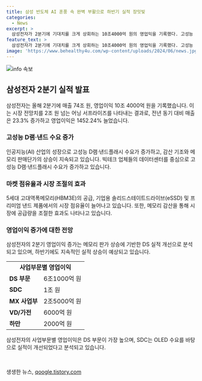 ```yaml
---
title: 삼성 반도체 AI 훈풍 속 완벽 부활으로 하반기 실적 장밋빛
categories:
  - News
excerpt: >
  삼성전자가 2분기에 기대치를 크게 상회하는 10조4000억 원의 영업익을 기록했다. 고성능 D램·낸드플래시 수요 급증과 메모리 판매단가 상승 등 반도체 산업의 호황이 지속되면서 올해 하반기에도 호전적인 실적이 예상된다. 또한 고대역폭메모리(HBM3E) 공급과 기업용 솔리드스테이트드라이브(eSSD)의 시장 점유율 확대로 삼성전자의 경쟁력이 높아지고 있다. 이에 따라 향후 지속적인 실적 개선이 기대되며, 사업부문별 영업이익은 반도체 부문이 주도하고 있다.
feature_text: >
  삼성전자가 2분기에 기대치를 크게 상회하는 10조4000억 원의 영업익을 기록했다. 고성능 D램·낸드플래시 수요 급증과 메모리 판매단가 상승 등 반도체 산업의 호황이 지속되면서 올해 하반기에도 호전적인 실적이 예상된다. 또한 고대역폭메모리(HBM3E) 공급과 기업용 솔리드스테이트드라이브(eSSD)의 시장 점유율 확대로 삼성전자의 경쟁력이 높아지고 있다. 이에 따라 향후 지속적인 실적 개선이 기대되며, 사업부문별 영업이익은 반도체 부문이 주도하고 있다.
image: 'https://www.behealthy4u.com/wp-content/uploads/2024/06/news.jpg'
---
```


<p><img src="https://www.behealthy4u.com/wp-content/uploads/2024/06/news.jpg" alt="info 속보" /></p>

<h2 data-ke-size="size26">삼성전자 2분기 실적 발표</h2>

<p data-ke-size="size16">삼성전자는 올해 2분기에 매출 74조 원, 영업이익 10조 4000억 원을 기록했습니다. 이는 시장 전망치를 2조 원 넘는 어닝 서프라이즈를 나타내는 결과로, 전년 동기 대비 매출은 23.3% 증가하고 영업이익은 1452.24% 늘었습니다.</p>

<h3 data-ke-size="size24">고성능 D램·낸드 수요 증가</h3>

<p data-ke-size="size16">인공지능(AI) 산업의 성장으로 고성능 D램·낸드플래시 수요가 증가하고, 감산 기조와 메모리 판매단가의 상승이 지속되고 있습니다. 빅테크 업체들의 데이터센터를 중심으로 고성능 D램·낸드플래시 수요가 증가하고 있습니다.</p>

<h3 data-ke-size="size24">마켓 점유율과 시장 조절의 효과</h3>

<p data-ke-size="size16">5세대 고대역폭메모리(HBM3E)의 공급, 기업용 솔리드스테이트드라이브(eSSD) 및 프리미엄 낸드 제품에서의 시장 점유율이 늘어나고 있습니다. 또한, 메모리 감산을 통해 시장에 공급량을 조절한 효과도 나타나고 있습니다.</p>

<h3 data-ke-size="size24">영업이익 증가에 대한 전망</h3>

<p data-ke-size="size16">삼성전자의 2분기 영업이익 증가는 메모리 판가 상승에 기반한 DS 실적 개선으로 분석되고 있으며, 하반기에도 지속적인 실적 상승이 예상되고 있습니다.</p>

<table>
    <tr>
        <td colspan="2" style="text-align: center; height: 17px;"><b>사업부문별 영업이익</b></td>
    </tr>
    <tr>
        <td><b>DS 부문</b></td>
        <td>6조1000억 원</td>
    </tr>
    <tr>
        <td><b>SDC</b></td>
        <td>1조 원</td>
    </tr>
    <tr>
    <td><b>MX 사업부</b></td>
    <td>2조5000억 원</td>
    </tr>
    <tr>
        <td><b>VD/가전</b></td>
        <td>6000억 원</td>
    </tr>
    <tr>
        <td><b>하만</b></td>
        <td>2000억 원</td>
    </tr>
</table>

<p data-ke-size="size16">삼성전자의 사업부문별 영업이익은 DS 부문이 가장 높으며, SDC는 OLED 수요를 바탕으로 실적이 개선되었다고 분석되고 있습니다.</p>

<p data-ke-size="size16">&nbsp;</p>
생생한 뉴스, <a href="https://qoogle.tistory.com" rel="dofollow">qoogle.tistory.com</a>


